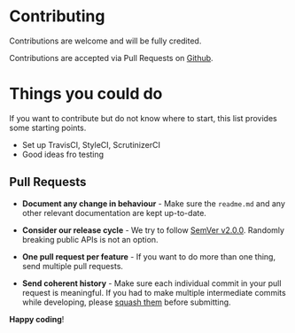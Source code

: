 # Contributing

Contributions are welcome and will be fully credited.

Contributions are accepted via Pull Requests on [Github](https://github.com/dodger451/laravelcodechecker).

# Things you could do
If you want to contribute but do not know where to start, this list provides some starting points.

- Set up TravisCI, StyleCI, ScrutinizerCI
- Good ideas fro testing

## Pull Requests


- **Document any change in behaviour** - Make sure the `readme.md` and any other relevant documentation are kept up-to-date.

- **Consider our release cycle** - We try to follow [SemVer v2.0.0](http://semver.org/). Randomly breaking public APIs is not an option.

- **One pull request per feature** - If you want to do more than one thing, send multiple pull requests.

- **Send coherent history** - Make sure each individual commit in your pull request is meaningful. If you had to make multiple intermediate commits while developing, please [squash them](http://www.git-scm.com/book/en/v2/Git-Tools-Rewriting-History#Changing-Multiple-Commit-Messages) before submitting.


**Happy coding**!

